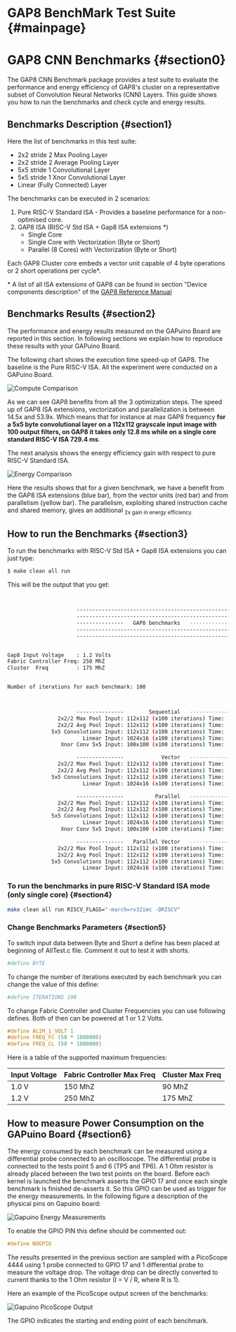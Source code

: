 GAP8 BenchMark Test Suite                         {#mainpage}
====================
# GAP8 CNN Benchmarks {#section0}

The GAP8 CNN Benchmark package provides a test suite to evaluate the performance and energy efficiency of GAP8's cluster on a representative subset of Convolution Neural Networks (CNN) Layers. This guide shows you how to run the benchmarks and check cycle and energy results.


## Benchmarks Description {#section1}

Here the list of benchmarks in this test suite:

- 2x2 stride 2 Max Pooling Layer
- 2x2 stride 2 Average Pooling Layer
- 5x5 stride 1 Convolutional Layer
- 5x5 stride 1 Xnor Convolutional Layer
- Linear (Fully Connected) Layer

The benchmarks can be executed in 2 scenarios:

1. Pure RISC-V Standard ISA - Provides a baseline performance for a non-optimised core.
2. GAP8 ISA (RISC-V Std ISA + Gap8 ISA extensions \*)
    - Single Core
    - Single Core with Vectorization (Byte or Short)
    - Parallel (8 Cores) with Vectorization (Byte or Short)

Each GAP8 Cluster core embeds a vector unit capable of 4 byte operations or 2 short operations per cycle*.

\* A list of all ISA extensions of GAP8 can be found in section "Device components description" of the [GAP8 Reference Manual](https://greenwaves-technologies.com/sdk-manuals/)

## Benchmarks Results {#section2}

The performance and energy results measured on the GAPuino Board are reported in this section. In following sections we explain how to reproduce these results with your GAPuino Board.

The following chart shows the execution time speed-up of GAP8. The baseline is the Pure RISC-V ISA. All the experiment were conducted on a GAPuino Board.

![](images/compute.png "Compute Comparison")

As we can see GAP8 benefits from all the 3 optimization steps. The speed up of GAP8 ISA extensions, vectorization and parallelization is between 14.5x and 53.9x. Which means that for instance at max GAP8 frequency **for a 5x5 byte convolutional layer on a 112x112 grayscale input image with 100 output filters, on GAP8 it takes only 12.8 ms while on a single core standard RISC-V ISA 729.4 ms**.

The next analysis shows the energy efficiency gain with respect to pure RISC-V Standard ISA.

![](images/energy.png "Energy Comparison")

Here the results shows that for a given benchmark, we have a benefit from the GAP8 ISA extensions (blue bar), from the vector units (red bar) and from parallelism (yellow bar). The parallelism, exploiting shared instruction cache and shared memory, gives an additional <SUB>2x gain in energy efficiency.


## How to run the Benchmarks {#section3}

To run the benchmarks with RISC-V Std ISA + Gap8 ISA extensions you can just type:

~~~sh
$ make clean all run
~~~

This will be the output that you get:

~~~sh


                      --------------------------------------------------------
                      --------------------------------------------------------
                      ---------------   GAP8 benchmarks   --------------------
                      --------------------------------------------------------
                      --------------------------------------------------------


Gap8 Input Voltage    : 1.2 Volts
Fabric Controller Freq: 250 MhZ
Cluster  Freq         : 175 MhZ


Number of iterations for each benchmark: 100



                      ---------------        Sequential   ---------------
                2x2/2 Max Pool Input: 112x112 (x100 iterations) Time:      14557 uSec. Cycles:    2573762
                2x2/2 Avg Pool Input: 112x112 (x100 iterations) Time:      14527 uSec. Cycles:    2573659
              5x5 Convolutions Input: 112x112 (x100 iterations) Time:     520813 uSec. Cycles:   92241320
                        Linear Input: 1024x16 (x100 iterations) Time:      32532 uSec. Cycles:    5765099
                 Xnor Conv 5x5 Input: 100x100 (x100 iterations) Time:      80994 uSec. Cycles:   14349428

                      ---------------            Vector   ---------------
                2x2/2 Max Pool Input: 112x112 (x100 iterations) Time:      16174 uSec. Cycles:    2864082
                2x2/2 Avg Pool Input: 112x112 (x100 iterations) Time:      12696 uSec. Cycles:    2249276
              5x5 Convolutions Input: 112x112 (x100 iterations) Time:     100067 uSec. Cycles:   17741015
                        Linear Input: 1024x16 (x100 iterations) Time:       8270 uSec. Cycles:    1465880

                      ---------------          Parallel   ---------------
                2x2/2 Max Pool Input: 112x112 (x100 iterations) Time:       2167 uSec. Cycles:     382837
                2x2/2 Avg Pool Input: 112x112 (x100 iterations) Time:       2136 uSec. Cycles:     380589
              5x5 Convolutions Input: 112x112 (x100 iterations) Time:      72052 uSec. Cycles:   12810568
                        Linear Input: 1024x16 (x100 iterations) Time:       4425 uSec. Cycles:     790475
                 Xnor Conv 5x5 Input: 100x100 (x100 iterations) Time:       9704 uSec. Cycles:    1729797

                      ---------------   Parallel Vector   ---------------
                2x2/2 Max Pool Input: 112x112 (x100 iterations) Time:       2014 uSec. Cycles:     355563
                2x2/2 Avg Pool Input: 112x112 (x100 iterations) Time:       1861 uSec. Cycles:     332328
              5x5 Convolutions Input: 112x112 (x100 iterations) Time:      12848 uSec. Cycles:    2281309
                        Linear Input: 1024x16 (x100 iterations) Time:       1252 uSec. Cycles:     223484

~~~



### To run the benchmarks in pure RISC-V Standard ISA mode (only single core) {#section4}

~~~sh
make clean all run RISCV_FLAGS="-march=rv32imc -DRISCV"
~~~


### Change Benchmarks Parameters {#section5}

To switch input data between Byte and Short a define has been placed at beginning of AllTest.c file. Comment it out to test it with shorts.

~~~sh
#define BYTE
~~~

To change the number of iterations executed by each benchmark you can change the value of this define:

~~~sh
#define ITERATIONS 100
~~~

To change Fabric Controller and Cluster Frequencies you can use following defines. Both of then can be powered at 1 or 1.2 Volts.

~~~c
#define ALIM_1_VOLT 1
#define FREQ_FC (50 * 1000000)
#define FREQ_CL (50 * 1000000)
~~~

Here is a table of the supported maximum frequencies:

| Input Voltage | Fabric Controller Max Freq | Cluster Max Freq   |
|    ---        |           ---              |         ---        |
| 1.0 V         |             150 MhZ        |           90 MhZ   |
| 1.2 V         |             250 MhZ        |          175 MhZ   |


## How to measure Power Consumption on the GAPuino Board {#section6}

The energy consumed by each benchmark can be measured using a differential probe connected to an oscilloscope. The differential probe is connected to the tests point 5 and 6 (TP5 and TP6). A 1 Ohm resistor is already placed between the two test points on the board. Before each kernel is launched the benchmark asserts the GPIO 17 and once each single benchmark is finished de-asserts it. So this GPIO can be used as trigger for the energy measurements. In the following figure a description of the physical pins on Gapuino board:

![](images/bechmarkSetup.png "Gapuino Energy Measurements")

To enable the GPIO PIN this define should be commented out:

~~~c
#define NOGPIO
~~~

The results presented in the previous section are sampled with a PicoScope 4444 using 1 probe connected to GPIO 17 and 1 differential probe to measure the voltage drop. The voltage drop can be directly converted to current thanks to the 1 Ohm resistor (I = V / R, where R is 1).

Here an example of the PicoScope output screen of the benchmarks:

![](images/pico.png "Gapuino PicoScope Output")



The GPIO indicates the starting and ending point of each benchmark.
